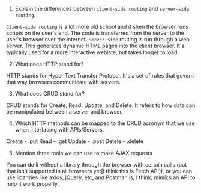 1.  Explain the differences between `client-side routing` and `server-side routing`.

`Client-side routing` is a lot more old school and it shen the browser runs scripts on the user's end. The code is transferred from the server to the user's browser over the internet. `Server-side` routing is run through a web server. This generates dynamic HTML pages into the client browser. It's typically used for a more interactive webiste, but takes longer to load.

2.  What does HTTP stand for?

HTTP stands for Hyper Text Transfer Protocol. It's a set of rules that govern that way browsers communicate with servers.

3.  What does CRUD stand for?

CRUD stands for Create, Read, Update, and Delete. It refers to how data can be manipulated between a server and browser.

4.  Which HTTP methods can be mapped to the CRUD acronym that we use when interfacing with APIs/Servers.

Create - .put
Read - .get
Update - .post
Detele - .delete

5.  Mention three tools we can use to make AJAX requests

You can do it without a library through the browser with certain calls (but that isn't supported in all browsers yet[I think this is Fetch API]), or you can use libariries like axios, jQuery, etc, and Postman is, I think, mimics an API to help it work properly.